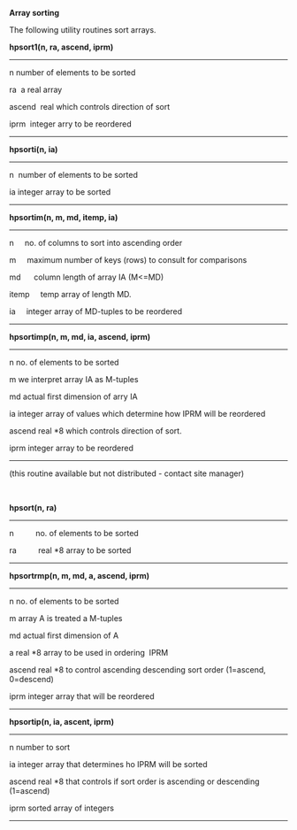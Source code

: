 **Array sorting**

 The following utility routines sort arrays.

 **hpsort1(n, ra, ascend, iprm)**

   --------- ---------------------------------------

   n         number of elements to be sorted

   ra        a real array

   ascend    real which controls direction of sort

   iprm      integer arry to be reordered

   --------- ---------------------------------------

 **hpsorti(n, ia)**

   ---- ---------------------------------

   n    number of elements to be sorted

   ia   integer array to be sorted

   ---- ---------------------------------

 **hpsortim(n, m, md, itemp, ia)**

   ------- --------------------------------------------------------------

   n           no. of columns to sort into ascending order

   m           maximum number of keys (rows) to consult for comparisons

   md          column length of array IA (M&lt;=MD)

   itemp       temp array of length MD.

   ia          integer array of MD-tuples to be reordered

   ------- --------------------------------------------------------------

 **hpsortimp(n, m, md, ia, ascend, iprm)**

   -------- --------------------------------------------------------------------

   n        no. of elements to be sorted

   m        we interpret array IA as M-tuples

   md       actual first dimension of arry IA

   ia       integer array of values which determine how IPRM will be reordered

   ascend   real
*8 which controls direction of sort.

   iprm     integer array to be reordered

   -------- --------------------------------------------------------------------

 (this routine available but not distributed - contact site manager)

  

 **hpsort(n, ra)**

   ---- ---------------------------------------

   n             no. of elements to be sorted

   ra            real
*8 array to be sorted

   ---- ---------------------------------------

 **hpsortrmp(n, m, md, a, ascend, iprm)**

   -------- -------------------------------------------------------------------------

   n        no. of elements to be sorted

   m        array A is treated a M-tuples

   md       actual first dimension of A

   a        real
*8 array to be used in ordering  IPRM

   ascend   real
*8 to control ascending descending sort order (1=ascend, 0=descend)

   iprm     integer array that will be reordered

   -------- -------------------------------------------------------------------------

 **hpsortip(n, ia, ascent, iprm)**

   -------- ---------------------------------------------------------------------------

   n        number to sort

   ia       integer array that determines ho IPRM will be sorted

   ascend   real
*8 that controls if sort order is ascending or descending (1=ascend)

   iprm     sorted array of integers 

   -------- ---------------------------------------------------------------------------

